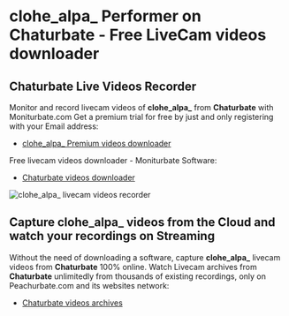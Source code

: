 # clohe_alpa_ Performer on Chaturbate - Free LiveCam videos downloader

## Chaturbate Live Videos Recorder

Monitor and record livecam videos of **clohe_alpa_** from **Chaturbate** with Moniturbate.com
Get a premium trial for free by just and only registering with your Email address:
* [clohe_alpa_ Premium videos downloader](https://moniturbate.com/request-demo-licence-key.html)

Free livecam videos downloader - Moniturbate Software:
* [Chaturbate videos downloader](https://moniturbate.com/moniturbate-download-software.html)

![clohe_alpa_ livecam videos recorder](https://peachurnet.com/templates/moniturbate-software.png)


## Capture clohe_alpa_ videos from the Cloud and watch your recordings on Streaming

Without the need of downloading a software, capture **clohe_alpa_** livecam videos from **Chaturbate** 100% online.
Watch Livecam archives from **Chaturbate** unlimitedly from thousands of existing recordings, only on Peachurbate.com and its websites network:
* [Chaturbate videos archives](https://peachurnet.com/)